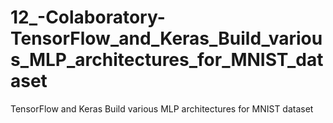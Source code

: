 # 12_-Colaboratory-TensorFlow_and_Keras_Build_various_MLP_architectures_for_MNIST_dataset

TensorFlow and Keras Build various MLP architectures for MNIST dataset
